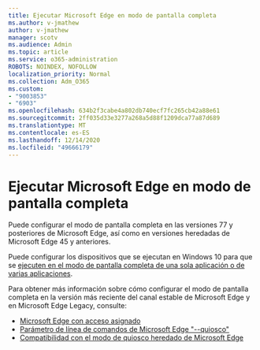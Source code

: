 ```yaml
---
title: Ejecutar Microsoft Edge en modo de pantalla completa
ms.author: v-jmathew
author: v-jmathew
manager: scotv
ms.audience: Admin
ms.topic: article
ms.service: o365-administration
ROBOTS: NOINDEX, NOFOLLOW
localization_priority: Normal
ms.collection: Adm_O365
ms.custom:
- "9003853"
- "6903"
ms.openlocfilehash: 634b2f3cabe4a802db740ecf7fc265cb42a88e61
ms.sourcegitcommit: 2ff035d33e3277a268a5d88f1209dca77a87d689
ms.translationtype: MT
ms.contentlocale: es-ES
ms.lasthandoff: 12/14/2020
ms.locfileid: "49666179"
---
```

# <a name="run-microsoft-edge-in-kiosk-mode"></a>Ejecutar Microsoft Edge en modo de pantalla completa

Puede configurar el modo de pantalla completa en las versiones 77 y posteriores de Microsoft Edge, así como en versiones heredadas de Microsoft Edge 45 y anteriores.

Puede configurar los dispositivos que se ejecutan en Windows 10 para que se [ejecuten en el modo de pantalla completa de una sola aplicación o de varias aplicaciones](https://go.microsoft.com/fwlink/?linkid=2133659).

Para obtener más información sobre cómo configurar el modo de pantalla completa en la versión más reciente del canal estable de Microsoft Edge y en Microsoft Edge Legacy, consulte:

- [Microsoft Edge con acceso asignado](https://go.microsoft.com/fwlink/?linkid=2133494)
- [Parámetro de línea de comandos de Microsoft Edge "--quiosco"](https://go.microsoft.com/fwlink/?linkid=2133724)
- [Compatibilidad con el modo de quiosco heredado de Microsoft Edge](https://go.microsoft.com/fwlink/?linkid=2133725)
